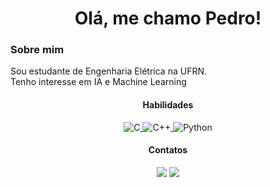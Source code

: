 <h1 align="center"> Olá, me chamo Pedro! </h1>
<div>
  <div align="">
  <h3> Sobre mim  </h3>

Sou estudante de Engenharia Elétrica na UFRN. <br>
Tenho interesse em IA e Machine Learning

  <div align="center">
  <h4> Habilidades </h4>
<a href="https://www.cprogramming.com/">
  <img src="https://img.shields.io/badge/-000000?style=flat-square&logo=c&logoColor=white" alt="C" style="display: inline-block;"/>
</a>
<a href="https://www.cplusplus.com/">
  <img src="https://img.shields.io/badge/-00599C?style=flat-square&logo=c%2B%2B&logoColor=white" alt="C++" style="display: inline-block;"/>
</a>
<a href="https://www.python.org/">
  <img src="https://img.shields.io/badge/-3776AB?style=flat-square&logo=python&logoColor=white" alt="Python" style="display: inline-block;"/>
</a>



  <div align="center">
  <h4> Contatos </h4>
    <a href="mailto:pedro.felp2203@gmail.com" target="_blank"><img src="https://img.shields.io/badge/Gmail-D14836?style=for-the-badge&logo=gmail&logoColor=white" target="_blank"></a> 
    <a href="www.linkedin.com/in/pedro-felipe-674921306" target="_blank"><img src="https://img.shields.io/badge/-LinkedIn-%230077B5?style=for-the-badge&logo=linkedin&logoColor=white" target="_blank"></a> 
  </div>
